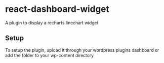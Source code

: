 # react-dashboard-widget

A plugin to display a recharts linechart widget

## Setup

To setup the plugin, upload it through your wordpress plugins dashboard or add the folder to your wp-content directory